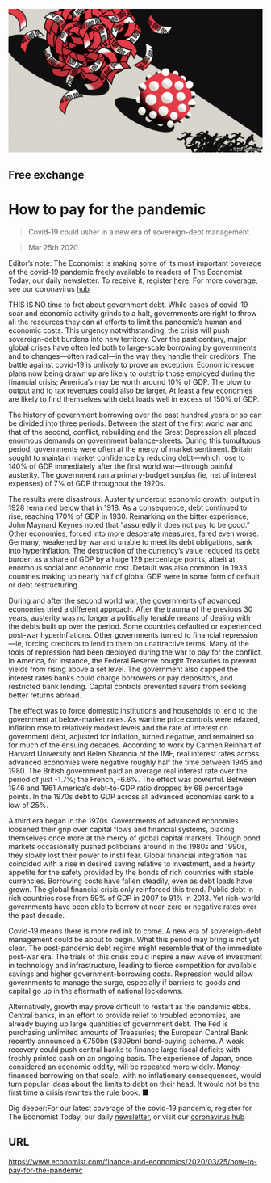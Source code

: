 ![](./images/20200328_FND000.jpg)

## Free exchange

# How to pay for the pandemic

> Covid-19 could usher in a new era of sovereign-debt management

> Mar 25th 2020

Editor’s note: The Economist is making some of its most important coverage of the covid-19 pandemic freely available to readers of The Economist Today, our daily newsletter. To receive it, register [here](https://www.economist.com//newslettersignup). For more coverage, see our coronavirus [hub](https://www.economist.com//coronavirus)

THIS IS NO time to fret about government debt. While cases of covid-19 soar and economic activity grinds to a halt, governments are right to throw all the resources they can at efforts to limit the pandemic’s human and economic costs. This urgency notwithstanding, the crisis will push sovereign-debt burdens into new territory. Over the past century, major global crises have often led both to large-scale borrowing by governments and to changes—often radical—in the way they handle their creditors. The battle against covid-19 is unlikely to prove an exception. Economic rescue plans now being drawn up are likely to outstrip those employed during the financial crisis; America’s may be worth around 10% of GDP. The blow to output and to tax revenues could also be larger. At least a few economies are likely to find themselves with debt loads well in excess of 150% of GDP.

The history of government borrowing over the past hundred years or so can be divided into three periods. Between the start of the first world war and that of the second, conflict, rebuilding and the Great Depression all placed enormous demands on government balance-sheets. During this tumultuous period, governments were often at the mercy of market sentiment. Britain sought to maintain market confidence by reducing debt—which rose to 140% of GDP immediately after the first world war—through painful austerity. The government ran a primary-budget surplus (ie, net of interest expenses) of 7% of GDP throughout the 1920s.

The results were disastrous. Austerity undercut economic growth: output in 1928 remained below that in 1918. As a consequence, debt continued to rise, reaching 170% of GDP in 1930. Remarking on the bitter experience, John Maynard Keynes noted that “assuredly it does not pay to be good.” Other economies, forced into more desperate measures, fared even worse. Germany, weakened by war and unable to meet its debt obligations, sank into hyperinflation. The destruction of the currency’s value reduced its debt burden as a share of GDP by a huge 129 percentage points, albeit at enormous social and economic cost. Default was also common. In 1933 countries making up nearly half of global GDP were in some form of default or debt restructuring.



During and after the second world war, the governments of advanced economies tried a different approach. After the trauma of the previous 30 years, austerity was no longer a politically tenable means of dealing with the debts built up over the period. Some countries defaulted or experienced post-war hyperinflations. Other governments turned to financial repression—ie, forcing creditors to lend to them on unattractive terms. Many of the tools of repression had been deployed during the war to pay for the conflict. In America, for instance, the Federal Reserve bought Treasuries to prevent yields from rising above a set level. The government also capped the interest rates banks could charge borrowers or pay depositors, and restricted bank lending. Capital controls prevented savers from seeking better returns abroad.

The effect was to force domestic institutions and households to lend to the government at below-market rates. As wartime price controls were relaxed, inflation rose to relatively modest levels and the rate of interest on government debt, adjusted for inflation, turned negative, and remained so for much of the ensuing decades. According to work by Carmen Reinhart of Harvard University and Belen Sbrancia of the IMF, real interest rates across advanced economies were negative roughly half the time between 1945 and 1980. The British government paid an average real interest rate over the period of just -1.7%; the French, -6.6%. The effect was powerful. Between 1946 and 1961 America’s debt-to-GDP ratio dropped by 68 percentage points. In the 1970s debt to GDP across all advanced economies sank to a low of 25%.

A third era began in the 1970s. Governments of advanced economies loosened their grip over capital flows and financial systems, placing themselves once more at the mercy of global capital markets. Though bond markets occasionally pushed politicians around in the 1980s and 1990s, they slowly lost their power to instil fear. Global financial integration has coincided with a rise in desired saving relative to investment, and a hearty appetite for the safety provided by the bonds of rich countries with stable currencies. Borrowing costs have fallen steadily, even as debt loads have grown. The global financial crisis only reinforced this trend. Public debt in rich countries rose from 59% of GDP in 2007 to 91% in 2013. Yet rich-world governments have been able to borrow at near-zero or negative rates over the past decade.

Covid-19 means there is more red ink to come. A new era of sovereign-debt management could be about to begin. What this period may bring is not yet clear. The post-pandemic debt regime might resemble that of the immediate post-war era. The trials of this crisis could inspire a new wave of investment in technology and infrastructure, leading to fierce competition for available savings and higher government-borrowing costs. Repression would allow governments to manage the surge, especially if barriers to goods and capital go up in the aftermath of national lockdowns.

Alternatively, growth may prove difficult to restart as the pandemic ebbs. Central banks, in an effort to provide relief to troubled economies, are already buying up large quantities of government debt. The Fed is purchasing unlimited amounts of Treasuries; the European Central Bank recently announced a €750bn ($809bn) bond-buying scheme. A weak recovery could push central banks to finance large fiscal deficits with freshly printed cash on an ongoing basis. The experience of Japan, once considered an economic oddity, will be repeated more widely. Money-financed borrowing on that scale, with no inflationary consequences, would turn popular ideas about the limits to debt on their head. It would not be the first time a crisis rewrites the rule book. ■

Dig deeper:For our latest coverage of the covid-19 pandemic, register for The Economist Today, our daily [newsletter](https://www.economist.com//newslettersignup), or visit our [coronavirus hub](https://www.economist.com//coronavirus)

## URL

https://www.economist.com/finance-and-economics/2020/03/25/how-to-pay-for-the-pandemic
